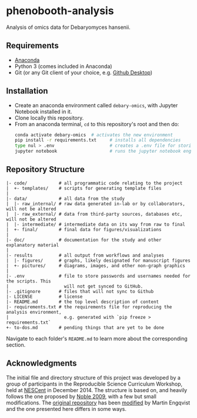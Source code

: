 # phenobooth-analysis

Analysis of omics data for Debaryomyces hansenii.

## Requirements

* [Anaconda](https://www.anaconda.com/)
* Python 3 (comes included in Anaconda)
* Git (or any Git client of your choice, e.g. [Github Desktop](https://desktop.github.com/))

## Installation

* Create an anaconda environment called `debary-omics`, with Jupyter Notebook installed in it.
* Clone locally this repository.
* From an anaconda terminal, `cd` to this repository's root and then do:
  ```bash
  conda activate debary-omics  # activates the new environment
  pip install -r requirements.txt     # installs all dependencies
  type nul > .env                     # creates a .env file for storing passwords
  jupyter notebook                    # runs the jupyter notebook engine
  ```

## Repository Structure

    |- code/            # all programmatic code relating to the project
    |  +- templates/    # scripts for generating template files
    |
    |- data/            # all data from the study
    |  |- raw_internal/ # raw data generated in-lab or by collaborators, will not be altered
    |  |- raw_external/ # data from third-party sources, databases etc, will not be altered
    |  |- intermediate/ # intermediate data on its way from raw to final
    |  +- final/        # final data for figures/visualizations
    |
    |- doc/             # documentation for the study and other explanatory material
    |
    |- results          # all output from workflows and analyses
    |  |- figures/      # graphs, likely designated for manuscript figures
    |  +- pictures/     # diagrams, images, and other non-graph graphics
    |
    |- .env             # file to store passwords and usernames needed for the scripts. This
    |                     will not get synced to GitHub.
    |- .gitignore       # files that will not sync to Github
    |- LICENSE          # license
    |- README.md        # the top level description of content
    |- requirements.txt # the requirements file for reproducing the analysis environment,
    |                     e.g. generated with `pip freeze > requirements.txt`
    +- to-dos.md        # pending things that are yet to be done

Navigate to each folder's `README.md` to learn more about the corresponding section.

## Acknowledgments

The initial file and directory structure of this project was developed by a group of participants in the Reproducible Science Curriculum Workshop, held at [NESCent] in December 2014. The structure is based on, and heavily follows the one proposed by [Noble 2009], with a few but small modifications. The [original repository] has been [modified] by Martin Engqvist and the one presented here differs in some ways.

[modified]: https://github.com/EngqvistLab/reproducible-research-init
[NESCent]: http://nescent.org
[Noble 2009]: http://dx.doi.org/10.1371/journal.pcbi.1000424
[original repository]: https://github.com/Reproducible-Science-Curriculum/rr-init
